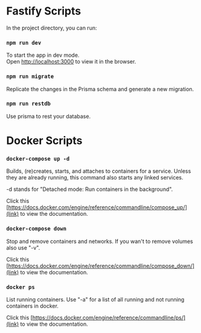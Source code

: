 # Fastify Scripts

In the project directory, you can run:

### `npm run dev`

To start the app in dev mode.\
Open [http://localhost:3000](http://localhost:3000) to view it in the browser.

### `npm run migrate`

Replicate the changes in the Prisma schema and generate a new migration.

### `npm run restdb`

Use prisma to rest your database.

# Docker Scripts

### `docker-compose up -d`

Builds, (re)creates, starts, and attaches to containers for a service.
Unless they are already running, this command also starts any linked services.

-d stands for "Detached mode: Run containers in the background".

Click this [https://docs.docker.com/engine/reference/commandline/compose_up/](link) to view the documentation.

### `docker-compose down`

Stop and remove containers and networks. If you wan't to remove volumes also use "-v".

Click this [https://docs.docker.com/engine/reference/commandline/compose_down/](link) to view the documentation.

### `docker ps`

List running containers. Use "-a" for a list of all running and not running containers in docker.

Click this [https://docs.docker.com/engine/reference/commandline/ps/](link) to view the documentation.

